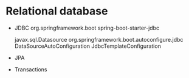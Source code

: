 
# Relational database
  - JDBC
    <dependency>
			<groupId>org.springframework.boot</groupId>
			<artifactId>spring-boot-starter-jdbc</artifactId>
		</dependency>
    
    javax.sql.Datasource
    org.springframework.boot.autoconfigure.jdbc
      DataSourceAutoConfiguration
      JdbcTemplateConfiguration
  - JPA
  - Transactions

